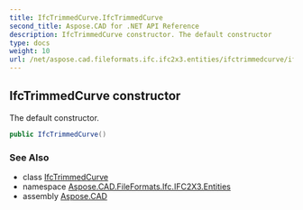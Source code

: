 ```yaml
---
title: IfcTrimmedCurve.IfcTrimmedCurve
second_title: Aspose.CAD for .NET API Reference
description: IfcTrimmedCurve constructor. The default constructor
type: docs
weight: 10
url: /net/aspose.cad.fileformats.ifc.ifc2x3.entities/ifctrimmedcurve/ifctrimmedcurve/
---
```

## IfcTrimmedCurve constructor

The default constructor.

```csharp
public IfcTrimmedCurve()
```

### See Also

* class [IfcTrimmedCurve](../)
* namespace [Aspose.CAD.FileFormats.Ifc.IFC2X3.Entities](../../ifctrimmedcurve/)
* assembly [Aspose.CAD](../../../)


